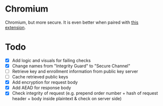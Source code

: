 # Chromium

Chromium, but more secure. It is even better when paired with [this extension](https://github.com/thngkaiyuan/secure-channel).

# Todo

- [x] Add logic and visuals for failing checks
- [x] Change names from "Integrity Guard" to "Secure Channel"
- [ ] Retrieve key and enrollment information from public key server
- [ ] Cache retrieved public keys
- [x] Add encryption for request body
- [x] Add AEAD for response body
- [x] Check integrity of request (e.g. prepend order number + hash of request header + body inside plaintext & check on server side)

